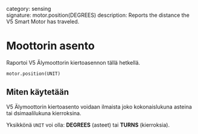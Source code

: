 category: sensing  
signature: motor.position(DEGREES)
description:  Reports the distance the V5 Smart Motor has traveled.

# Moottorin asento

Raportoi V5 Älymoottorin kiertoasennon tällä hetkellä.

```don
motor.position(UNIT)
```

## Miten käytetään

V5 Älymoottorin kiertoasento voidaan ilmaista joko kokonaislukuna asteina tai dsimaalilukuna kierroksina.

Yksikkönä `UNIT` voi olla: **DEGREES** (asteet) tai **TURNS** (kierroksia).

<advanced>
</advanced>
